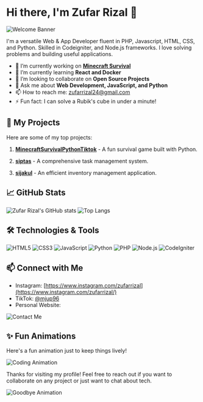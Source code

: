 # Hi there, I'm Zufar Rizal 👋

![Welcome Banner](https://media.giphy.com/media/3o7aD2saalBwwftBIY/giphy.gif)

I'm a versatile Web & App Developer fluent in PHP, Javascript, HTML, CSS, and Python. Skilled in Codeigniter, and Node.js frameworks. I love solving problems and building useful applications.

- 🔭 I’m currently working on **[Minecraft Survival](https://github.com/zufarrizal/MinecraftSurvivalPythonTiktok)**
- 🌱 I’m currently learning **React and Docker**
- 👯 I’m looking to collaborate on **Open Source Projects**
- 💬 Ask me about **Web Development, JavaScript, and Python**
- 📫 How to reach me: [zufarrizal24@gmail.com](mailto:zufarrizal24@gmail.com)
- ⚡ Fun fact: I can solve a Rubik's cube in under a minute!

## 🚀 My Projects

Here are some of my top projects:

1. **[MinecraftSurvivalPythonTiktok](https://github.com/zufarrizal/MinecraftSurvivalPythonTiktok)** - A fun survival game built with Python.

2. **[siptas](https://github.com/zufarrizal/siptas)** - A comprehensive task management system.

3. **[sijakul](https://github.com/zufarrizal/sijakul)** - An efficient inventory management application.

## 📈 GitHub Stats

![Zufar Rizal's GitHub stats](https://github-readme-stats.vercel.app/api?username=zufarrizal&show_icons=true&theme=radical)
![Top Langs](https://github-readme-stats.vercel.app/api/top-langs/?username=zufarrizal&layout=compact&theme=radical)

## 🛠️ Technologies & Tools

![HTML5](https://img.shields.io/badge/-HTML5-E34F26?style=flat-square&logo=html5&logoColor=white)
![CSS3](https://img.shields.io/badge/-CSS3-1572B6?style=flat-square&logo=css3)
![JavaScript](https://img.shields.io/badge/-JavaScript-F7DF1E?style=flat-square&logo=javascript&logoColor=black)
![Python](https://img.shields.io/badge/-Python-3776AB?style=flat-square&logo=python&logoColor=white)
![PHP](https://img.shields.io/badge/-PHP-777BB4?style=flat-square&logo=php&logoColor=white)
![Node.js](https://img.shields.io/badge/-Node.js-339933?style=flat-square&logo=node.js&logoColor=white)
![CodeIgniter](https://img.shields.io/badge/-CodeIgniter-EF4223?style=flat-square&logo=codeigniter&logoColor=white)

## 📫 Connect with Me

- Instagram: [https://www.instagram.com/zufarrizal](https://www.instagram.com/zufarrizal/)
- TikTok: [@mjup96](https://www.tiktok.com/@mjup96)
- Personal Website: 

![Contact Me](https://media.giphy.com/media/l1J9u3TZfpmeDLkD6/giphy.gif)

## ✨ Fun Animations

Here's a fun animation just to keep things lively!

![Coding Animation](https://media.giphy.com/media/13HgwGsXF0aiGY/giphy.gif)


Thanks for visiting my profile! Feel free to reach out if you want to collaborate on any project or just want to chat about tech.

![Goodbye Animation](https://media.giphy.com/media/3o7btPCcdNniyf0ArS/giphy.gif)

